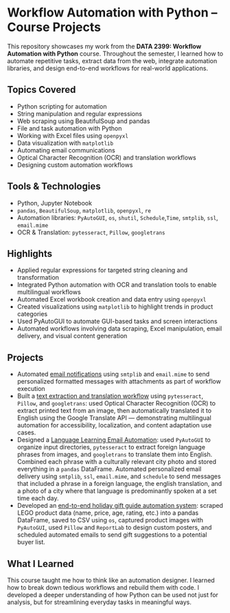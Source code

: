 # Workflow Automation with Python – Course Projects

This repository showcases my work from the **DATA 2399: Workflow Automation with Python** course. Throughout the semester, I learned how to automate repetitive tasks, extract data from the web, integrate automation libraries, and design end-to-end workflows for real-world applications.

## Topics Covered
- Python scripting for automation
- String manipulation and regular expressions
- Web scraping using BeautifulSoup and pandas
- File and task automation with Python
- Working with Excel files using `openpyxl`
- Data visualization with `matplotlib`
- Automating email communications
- Optical Character Recognition (OCR) and translation workflows
- Designing custom automation workflows

## Tools & Technologies
- Python, Jupyter Notebook
- `pandas`, `BeautifulSoup`, `matplotlib`, `openpyxl`, `re`
- Automation libraries: `PyAutoGUI`, `os`, `shutil`, `Schedule`,`Time`, `smtplib`, `ssl`, `email.mime`
- OCR & Translation: `pytesseract`, `Pillow`, `googletrans`

## Highlights
- Applied regular expressions for targeted string cleaning and transformation
- Integrated Python automation with OCR and translation tools to enable multilingual workflows
- Automated Excel workbook creation and data entry using `openpyxl`
- Created visualizations using `matplotlib` to highlight trends in product categories
- Used PyAutoGUI to automate GUI-based tasks and screen interactions
- Automated workflows involving data scraping, Excel manipulation, email delivery, and visual content generation

## Projects 
- Automated [email notifications](https://github.com/natalie-ava/workflow_automation/blob/main/projects/CA_email_automation.ipynb) using `smtplib` and `email.mime` to send personalized formatted messages with attachments as part of workflow execution
- Built a [text extraction and translation workflow](https://github.com/natalie-ava/workflow_automation/blob/main/projects/Text_Extraction_and_Translation.ipynb) using `pytesseract`, `Pillow`, and `googletrans`: used Optical Character Recognition (OCR) to extract printed text from an image, then automatically translated it to English using the Google Translate API — demonstrating multilingual automation for accessibility, localization, and content adaptation use cases.
- Designed a [Language Learning Email Automation](https://github.com/natalie-ava/workflow_automation/blob/main/projects/Language_Learning_Email.ipynb): used `PyAutoGUI` to organize input directories, `pytesseract` to extract foreign language phrases from images, and `googletrans` to translate them into English. Combined each phrase with a culturally relevant city photo and stored everything in a `pandas` DataFrame. Automated personalized email delivery using `smtplib`, `ssl`, `email.mime`, and `schedule` to send messages that included a phrase in a foreign language, the english translation, and a photo of a city where that language is predominantly spoken at a set time each day.
- Developed an [end-to-end holiday gift guide automation system](https://github.com/natalie-ava/workflow_automation/blob/main/projects/LEGO_Final_Project.ipynb): scraped LEGO product data (name, price, age, rating, etc.) into a pandas DataFrame, saved to CSV using `os`, captured product images with `PyAutoGUI`, used `Pillow` and `ReportLab` to design custom posters, and scheduled automated emails to send gift suggestions to a potential buyer list.

## What I Learned
This course taught me how to think like an automation designer. I learned how to break down tedious workflows and rebuild them with code. I developed a deeper understanding of how Python can be used not just for analysis, but for streamlining everyday tasks in meaningful ways.
